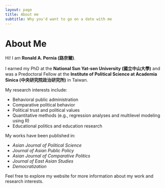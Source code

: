 ```yaml
---
layout: page
title: About me
subtitle: Why you'd want to go on a date with me
---
```


# About Me  

Hi! I am **Ronald A. Pernia (路奈爾)**.  

I earned my PhD at the **National Sun Yat-sen University (國立中山大學)** and was a Predoctoral Fellow at the **Institute of Political Science at Academia Sinica (中央研究院政治研究所)** in Taiwan.  

My research interests include:  
- Behavioral public administration  
- Comparative political behavior  
- Political trust and political values  
- Quantitative methods (e.g., regression analyses and multilevel modeling using R)  
- Educational politics and education research  

My works have been published in:  
- *Asian Journal of Political Science*  
- *Journal of Asian Public Policy*  
- *Asian Journal of Comparative Politics*  
- *Journal of East Asian Studies*  
- *Democratization*  

Feel free to explore my website for more information about my work and research interests.
